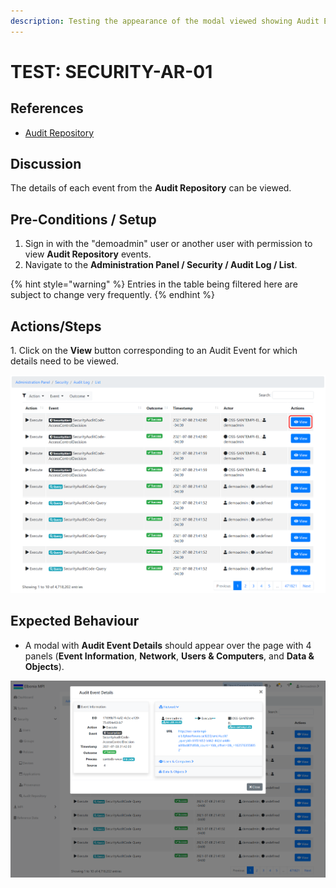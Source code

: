 ```yaml
---
description: Testing the appearance of the modal viewed showing Audit Event Details.
---
```


# TEST: SECURITY-AR-01

## References

* [Audit Repository](../../../../../../../operations-1/system-administration/security-administration/audit-repository.md)

## Discussion

The details of each event from the **Audit Repository** can be viewed.

## Pre-Conditions / Setup

1. Sign in with the "demoadmin" user or another user with permission to view **Audit Repository** events.
2. Navigate to the **Administration Panel / Security / Audit Log / List**.&#x20;

{% hint style="warning" %}
Entries in the table being filtered here are subject to change very frequently.
{% endhint %}

## Actions/Steps

&#x20;1\. Click on the **View** button corresponding to an Audit Event for which details need to be viewed.

![](<../../../../../../../.gitbook/assets/image (384).png>)

## Expected Behaviour

* A modal with **Audit Event Details** should appear over the page with 4 panels (**Event Information**, **Network**, **Users & Computers**, and **Data & Objects**).

![](<../../../../../../../.gitbook/assets/image (385).png>)
